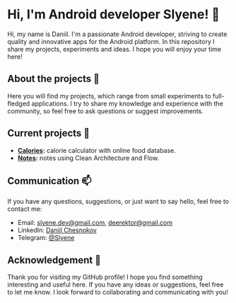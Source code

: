 # Hi, I'm Android developer Slyene! 👋

Hi, my name is Daniil. I'm a passionate Android developer, striving to create quality and innovative apps for the Android platform. In this repository I share my projects, experiments and ideas. I hope you will enjoy your time here!

## About the projects 🚀

Here you will find my projects, which range from small experiments to full-fledged applications. I try to share my knowledge and experience with the community, so feel free to ask questions or suggest improvements.

## Current projects 📂

- **[Calories](https://github.com/Slyene/Calories-App):** calorie calculator with online food database.
- **[Notes](https://github.com/Slyene/Notes):** notes using Clean Architecture and Flow.

## Communication 📫

If you have any questions, suggestions, or just want to say hello, feel free to contact me:

- Email: slyene.dev@gmail.com, deerektor@gmail.com
- LinkedIn: [Daniil Chesnokov](https://linkedin.com/in/daniil-chesnokov-55197a244)
- Telegram: [@Slyene](https://t.me/Slyene)

## Acknowledgement 🙏

Thank you for visiting my GitHub profile! I hope you find something interesting and useful here. If you have any ideas or suggestions, feel free to let me know. I look forward to collaborating and communicating with you!
